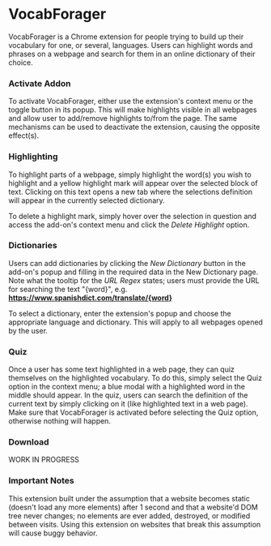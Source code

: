 # VocabForager

VocabForager is a Chrome extension for people trying to build up their vocabulary for one, 
or several, languages. Users can highlight words and phrases on a webpage and search for
them in an online dictionary of their choice.

### Activate Addon

To activate VocabForager, either use the extension's context menu or the toggle button in 
its popup. This will make highlights visible in all webpages and allow user to add/remove 
highlights to/from the page. The same mechanisms can be used to deactivate the extension, 
causing the opposite effect(s).

### Highlighting

To highlight parts of a webpage, simply highlight the word(s) you wish to highlight and a 
yellow highlight mark will appear over the selected block of text. Clicking on this text 
opens a new tab where the selections definition will appear in the currently selected 
dictionary.

To delete a highlight mark, simply hover over the selection in question and access the 
add-on's context menu and click the _Delete Highlight_ option.

### Dictionaries

Users can add dictionaries by clicking the _New Dictionary_ button in the add-on's 
popup and filling in the required data in the New Dictionary page. Note what the tooltip
for the _URL Regex_ states; users must provide the URL for searching the text "{word}", 
e.g.  __https://www.spanishdict.com/translate/{word}__

To select a dictionary, enter the extension's popup and choose the appropriate language and
dictionary. This will apply to all webpages opened by the user.

### Quiz

Once a user has some text highlighted in a web page, they can quiz themselves on the highlighted vocabulary. To do this, simply select the 
Quiz option in the context menu; a blue modal with a highlighted word in the middle should appear. In the quiz, users can search the definition of the 
current text by simply clicking on it (like highlighted text in a web page). Make sure that VocabForager is activated before selecting the Quiz option, otherwise 
nothing will happen.

### Download
WORK IN PROGRESS

### Important Notes
This extension built under the assumption that a website becomes static (doesn't load any more elements) after 1 second and that a website'd DOM tree never changes; no elements are ever added, destroyed, or modified between visits. Using this extension on websites that break this assumption will cause buggy behavior.
